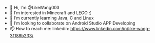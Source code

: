 - 👋 Hi, I’m @LikeWang003
- 👀 I’m interested in Minecraft and LEGO :)
- 🌱 I’m currently learning Java, C and Linux
- 💞️ I’m looking to collaborate on Android Studio APP Developing
- 📫 How to reach me: linkedin: https://www.linkedin.com/in/like-wang-31188b233/

<!---
LikeWang003/LikeWang003 is a ✨ special ✨ repository because its `README.md` (this file) appears on your GitHub profile.
You can click the Preview link to take a look at your changes.
--->
